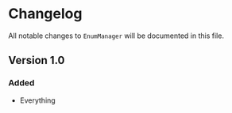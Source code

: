 # Changelog

All notable changes to `EnumManager` will be documented in this file.

## Version 1.0

### Added
- Everything

